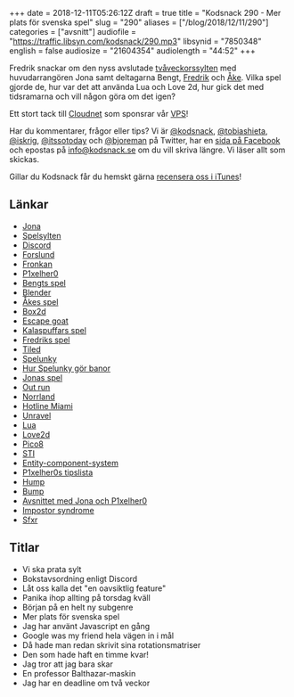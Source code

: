 +++
date = 2018-12-11T05:26:12Z
draft = true
title = "Kodsnack 290 - Mer plats för svenska spel"
slug = "290"
aliases = ["/blog/2018/12/11/290"]
categories = ["avsnitt"]
audiofile = "https://traffic.libsyn.com/kodsnack/290.mp3"
libsynid = "7850348"
english = false
audiosize = "21604354"
audiolength = "44:52"
+++

Fredrik snackar om den nyss avslutade [tvåveckorssylten](https://itch.io/jam/kodsnacks-2veckorssylt) med huvudarrangören Jona samt deltagarna Bengt, [Fredrik](https://github.com/Fronkan) och [Åke](https://github.com/forslund). Vilka spel gjorde de, hur var det att använda Lua och Love 2d, hur gick det med tidsramarna och vill någon göra om det igen?

Ett stort tack till [Cloudnet](http://www.cloudnet.se) som sponsrar vår [VPS](http://en.wikipedia.org/wiki/Virtual_private_server)!

Har du kommentarer, frågor eller tips? Vi är [@kodsnack](https://www.twitter.com/kodsnack), [@tobiashieta](https://www.twitter.com/tobiashieta), [@iskrig](https://www.twitter.com/iskrig), [@itssotoday](https://twitter.com/itssotoday) och [@bjoreman](https://www.twitter.com/bjoreman) på Twitter, har en [sida på Facebook](https://www.facebook.com/kodsnack) och epostas på [info@kodsnack.se](mailto:info@kodsnack.se) om du vill skriva längre. Vi läser allt som skickas.

Gillar du Kodsnack får du hemskt gärna [recensera oss i iTunes](http://itunes.apple.com/se/podcast/kodsnack/id561631498?l=en)!

## Länkar ##
* [Jona](https://twitter.com/saikyun)
* [Spelsylten](https://itch.io/jam/kodsnacks-2veckorssylt)
* [Discord](https://discordapp.com/)
* [Forslund](https://github.com/forslund)
* [Fronkan](https://github.com/Fronkan)
* [P1xelher0](https://github.com/p1xelHer0)
* [Bengts spel](https://btvr.itch.io/beach-street-racer)
* [Blender](https://www.blender.org/)
* [Åkes spel](https://forslund.itch.io/an-mustasch-adventure)
* [Box2d](https://box2d.org/)
* [Escape goat](http://www.playescapegoat.com/)
* [Kalaspuffars spel](https://kalaspuffar.itch.io/my-first-platform)
* [Fredriks spel](https://fronkan.itch.io/kodsnack2weekjam)
* [Tiled](https://love2d.org/wiki/Tiled)
* [Spelunky](https://en.wikipedia.org/wiki/Spelunky)
* [Hur Spelunky gör banor](https://www.youtube.com/watch?v=Uqk5Zf0tw3o&t=0s&index=6&list=WL)
* [Jonas spel](https://saikyun.itch.io/all-bike-no-stach)
* [Out run](https://en.wikipedia.org/wiki/Out_Run)
* [Norrland](http://cactusquid.blogspot.com/2010/08/norrland-gamma4-separate-downloads.html)
* [Hotline Miami](https://en.wikipedia.org/wiki/Hotline_Miami)
* [Unravel](https://sv.wikipedia.org/wiki/Unravel)
* [Lua](https://en.wikipedia.org/wiki/Lua_%28programming_language%29)
* [Love2d](https://love2d.org/)
* [Pico8](https://www.lexaloffle.com/pico-8.php)
* [STI](https://github.com/karai17/Simple-Tiled-Implementation)
* [Entity-component-system](https://en.wikipedia.org/wiki/Entity%E2%80%93component%E2%80%93system)
* [P1xelher0s tipslista](https://github.com/p1xelHer0/2veckorssylt-tips)
* [Hump](https://hump.readthedocs.io/en/latest/index.html)
* [Bump](https://github.com/kikito/bump.lua)
* [Avsnittet med Jona och P1xelher0](https://kodsnack.se/284/)
* [Impostor syndrome](https://kodsnack.se/240/)
* [Sfxr](http://www.drpetter.se/project_sfxr.html)

## Titlar ##
* Vi ska prata sylt
* Bokstavsordning enligt Discord
* Låt oss kalla det "en oavsiktlig feature"
* Panika ihop allting på torsdag kväll
* Början på en helt ny subgenre
* Mer plats för svenska spel
* Jag har använt Javascript en gång
* Google was my friend hela vägen in i mål
* Då hade man redan skrivit sina rotationsmatriser
* Den som hade haft en timme kvar!
* Jag tror att jag bara skar
* En professor Balthazar-maskin
* Jag har en deadline om två veckor